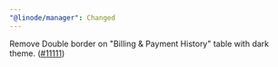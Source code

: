 ```yaml
---
"@linode/manager": Changed
---
```


Remove Double border on "Billing & Payment History" table with dark theme. ([#11111](https://github.com/linode/manager/pull/11111))
